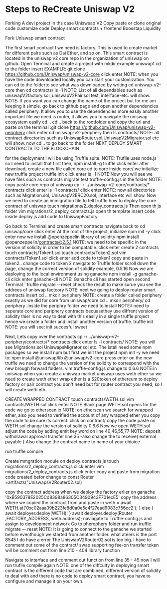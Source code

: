# Steps to ReCreate Uniswap V2

Forking A devi project in ths case Uniswsap V2
Copy paste or clone original code
customize code
Deploy smart contracts + frontend
Boosstap Liquidity

Fork Uniswap smart contract

 The first smart contract I we need is factory. This is used to create market for different pairs such as Dai Ether, and so on. This smart contract is located in the uniswap v2 core repo in the organization of uniswap on github.
 Open Terminal and create a project with mkdir example uniswap1
 cd to the folder
insert EXAMPLR: git clone https://github.com/Uniswap/uniswap-v2-core
click enter
NOTE: when you have the code downloaded locally you can start your customization.
You can cd to the folderto see what was downloaded by writing
cd uniswap-v2-core then cd contracts/ ls -1
NOTE: List of all dependables such as uniswapV2factory.sol, uniswapV2Pair.sol test, interface-etc. will show.
NOTE: If you want you can change the name of the project but for me am keeping it simple.
 go back to github page and open another dependencies called periphery. It allow you to use the dependencies more easily
another important file we need is router, it allows you to navigate the uniswap ecosystem easily
 cd .. cd .. back to the  rootfolder and 
 copy the url and paste on the terminal :git clone https://github.com/Uniswap/uniswap-v2-periphery
 click enter
 cd uniswap-v2-periphery
then ls contracts/
NOTE: all contract directories such as UniswapRouter.sol,UniswapV2Migrator.sol etc will show.
 now cd .. 
to go back to the folder
NEXT
DEPLOY SMART CONTRACTS TO THE BLOCKCHAIN

 for the deployment I will be using Truffle suite.
NOTE: Truflle uses node.js so I need to install that first then,
 npm install -g truffle
 click enter
 after download, create a new file called core
cd to core
 inside core/ we initailize new truffle project
truffle init
 click enter
ls -1
NOTE:Now you will see we have files such as contracts migrate test truffle-config.js in the folder
NOTE: copy paste core repo of uniswap
 cp -r ../uniswap-v2-core/contracts/* contracts
 click enter
 ls -1 contracts/
 click enter
NOTE: now all directories such as Migration.sol, UniswapV2ERC20.sol, interface etc will show.
Now we need to create an immigration file to tell truffle how to deploy the core contract of uniswap
touch migrations/2_deploy_contracts.js
Then open th js folder
 vim migrations/2_deploy_contracts.js
open th template
insert code inside deploy.js
 add code to UniswapFactory

Go back to Terminal and create smart contracts 
 navigate back to cd uniswap/core
click enter
At the root of the project, initialize npm init -y
click enter
now we install @openzeppelin library of solidity 
npm install @openzeppelin/contracts@2.5.1
NOTE: we need to be specific in the version of solidity in order to be compatable.
click enter
 create 2 contracts
touch contracts/Token1.sol
touch contracts/Token2.sol
vim contracts/Token1.sol
click enter
 add code to token1 copy and paste in token2.. change code to token 2
 navigate to Truffle folder scroll down the page, change the correct version of solidity example, 0.5.16
 Now we are deploying to the local environment using ganache
 npm install -g ganache-cli
 click enter
 ganache-cli
NOTE: Ganache cli has started
 open second Terminal
``truflle migrate --reset
 check the result to make surue you see the sddrees of uniswap factcory
NOTE: next we going to deploy router smart contracts
 insert cd ..
 mkdir periphery
NOTE: create a folder called periphery exactly as we did for core
from uniswap/core 
 cd ..
 mkdir periphery/
 cd periphery
.inside the periphry folder we need to install 
NOTE:I need to seperate core and periphery contracts becuasethey use diffrent version of solidity thier is no way to deal with this easily in a single truffle project hence we create a folder and install another version of truffle.
 truffle init
NOTE: you will see: init succesful sweet

Next, Lets copy over the contracts
 cp -r ../uniswap-v2-periphery/contracts/* contracts
 click enter
ls -l contracts/
NOTE: you will see Migrations.sol UniswapsMigrator.sol etc.
The istall need some npm packages so we install npm but first we init the project
npm init -y
 we need to:  npm install @uniswap/lib @uniswap/v2-core
 press enter
 on the new truffle we need to change the version of the solidity to correspond with the new brough forward folders.
 vim truffle-config.js
 change to 0.6.6
NOTE:in uniswap when you create a uniswap market uniswap uses weth ether so we need to create weth ether wrap ether is a S20token of ethereum
to deploy factory or pair contract you don't need but for router contract you need, so I will create weth eth.

CREATE WRAPPED CONTRACT
 touch contracts/WETH.sol
 vim contracts/WETH.sol
 click enter
NOTE Blank page WETH.sol opens
 for the code we go to etherscan.io
NOTE: on etherscan we search for wrapped ether, also you need to verified the account of any wrapped ether you copy the code to be sure its correct.
 click on contract/ copy the code
 paste on WETH.sol
 change the version of solidity 0.6.6 
 Now we open WETH.sol adjust the code by adding emit key word on line 40,46,55,77
NOTE:
deposit withdrawal approval transfer
 line 35 -also change the to receive( external payable {
Also change the contract name to name of your chioice

run truffle compile

Create mmgration module on deploy_contracts.js
touch migrations/2_deploy_contracts.js
click enter
 vim migrations/2_deploy_contracts.js
 click enter
 copy and paste from migration code created befor change to  const Router =artifacts("UniswapsV2Router02.sol)

 copy the contract address when we deploy the factory erlier on ganache '0xB590378E2025Cd8398a86305C3490943F701ecE5'
 copy the address where we copied the contract from and paste in 
weth = await WETH.at('0xc02aaa39b223fe8d0a0e5c4f27ead9083c756cc2');
} else {
await deployer.deploy(WETH);
} await deployer.deploy(Router ,FACTORY_ADDRESS,  weth.address);
 naviagate to Truffle-config.js and assign to development network
 Go to pherophery folder and run truffle migrate -- reset
NOTE: It is going to connect to the ganache we started before  eventhough we started from another folder. what ateers is the port 8545
 I do have a error The UniswapV2Router02.sol is too big. I have to comment out some of the contract/ swap supporting fee-on transfer token will be comment out from line 210 - 404 library function

Navigate to interface and comment out function from line 35 - 45
 now I will run truflle compile again
NOTE: one of the diffculty in deploying smart contract is the different code that are combined, different version of solidity to deal with and there is no code to deploy smart contract, you have to configure and manage it on your own.







